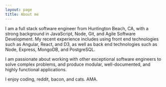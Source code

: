 ```yaml
---
layout: page
title: About me 
---
```


I am a full stack software engineer from Huntington Beach, CA, with a strong background in JavaScript, Node, Git, and Agile Software Development. My recent experience includes using front end technologies such as Angular, React, and D3, as well as back end technologies such as Node, Express, MongoDB, and PostgreSQL.

I am passionate about working with other exceptional software engineers to solve complex problems, and produce modular, well-documented, and highly functional applications.

I enjoy coding, reddit, bacon, and cats. AMA.
